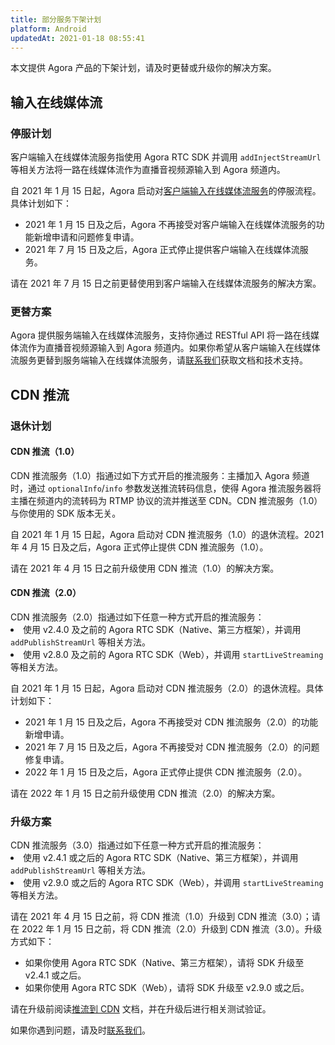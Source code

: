 ```yaml
---
title: 部分服务下架计划
platform: Android
updatedAt: 2021-01-18 08:55:41
---
```

本文提供 Agora 产品的下架计划，请及时更替或升级你的解决方案。

## 输入在线媒体流

### 停服计划

<div class="alert info">客户端输入在线媒体流服务指使用 Agora RTC SDK 并调用 <code>addInjectStreamUrl</code> 等相关方法将一路在线媒体流作为直播音视频源输入到 Agora 频道内。</div>

自 2021 年 1 月 15 日起，Agora 启动对[客户端输入在线媒体流服务](https://docs.agora.io/cn/Interactive%20Broadcast/inject_stream_android?platform=Android)的停服流程。具体计划如下：

- 2021 年 1 月 15 日及之后，Agora 不再接受对客户端输入在线媒体流服务的功能新增申请和问题修复申请。
- 2021 年 7 月 15 日及之后，Agora 正式停止提供客户端输入在线媒体流服务。

请在 2021 年 7 月 15 日之前更替使用到客户端输入在线媒体流服务的解决方案。

### 更替方案

Agora 提供服务端输入在线媒体流服务，支持你通过 RESTful API 将一路在线媒体流作为直播音视频源输入到 Agora 频道内。如果你希望从客户端输入在线媒体流服务更替到服务端输入在线媒体流服务，请[联系我们](https://agora-ticket.agora.io)获取文档和技术支持。

## CDN 推流

### 退休计划

#### CDN 推流（1.0）

<div class="alert info">CDN 推流服务（1.0）指通过如下方式开启的推流服务：主播加入 Agora 频道时，通过 <code>optionalInfo</code>/<code>info</code> 参数发送推流转码信息，使得 Agora 推流服务器将主播在频道内的流转码为 RTMP 协议的流并推送至 CDN。CDN 推流服务（1.0）与你使用的 SDK 版本无关。</div>

自 2021 年 1 月 15 日起，Agora 启动对 CDN 推流服务（1.0）的退休流程。2021 年 4 月 15 日及之后，Agora 正式停止提供 CDN 推流服务（1.0）。

请在 2021 年 4 月 15 日之前升级使用 CDN 推流（1.0）的解决方案。

#### CDN 推流（2.0）

<div class="alert info">CDN 推流服务（2.0）指通过如下任意一种方式开启的推流服务：
<li>使用 v2.4.0 及之前的 Agora RTC SDK（Native、第三方框架），并调用 <code>addPublishStreamUrl</code> 等相关方法。</li>
<li>使用 v2.8.0 及之前的 Agora RTC SDK（Web），并调用 <code>startLiveStreaming</code> 等相关方法。</li></div>

自 2021 年 1 月 15 日起，Agora 启动对 CDN 推流服务（2.0）的退休流程。具体计划如下：

- 2021 年 1 月 15 日及之后，Agora 不再接受对 CDN 推流服务（2.0）的功能新增申请。
- 2021 年 7 月 15 日及之后，Agora 不再接受对 CDN 推流服务（2.0）的问题修复申请。
- 2022 年 1 月 15 日及之后，Agora 正式停止提供 CDN 推流服务（2.0）。

请在 2022 年 1 月 15 日之前升级使用 CDN 推流（2.0）的解决方案。

### 升级方案

<div class="alert info">CDN 推流服务（3.0）指通过如下任意一种方式开启的推流服务：
<li>使用 v2.4.1 或之后的 Agora RTC SDK（Native、第三方框架），并调用 <code>addPublishStreamUrl</code> 等相关方法。</li>
<li>使用 v2.9.0 或之后的 Agora RTC SDK（Web），并调用 <code>startLiveStreaming</code> 等相关方法。</li></div>

请在 2021 年 4 月 15 日之前，将 CDN 推流（1.0）升级到 CDN 推流（3.0）；请在 2022 年 1 月 15 日之前，将 CDN 推流（2.0）升级到 CDN 推流（3.0）。升级方式如下：

- 如果你使用 Agora RTC SDK（Native、第三方框架），请将 SDK 升级至 v2.4.1 或之后。
- 如果你使用 Agora RTC SDK（Web），请将 SDK 升级至 v2.9.0 或之后。

请在升级前阅读[推流到 CDN](https://docs.agora.io/cn/Interactive%20Broadcast/cdn_streaming_android?platform=Android) 文档，并在升级后进行相关测试验证。

如果你遇到问题，请及时[联系我们](https://agora-ticket.agora.io)。